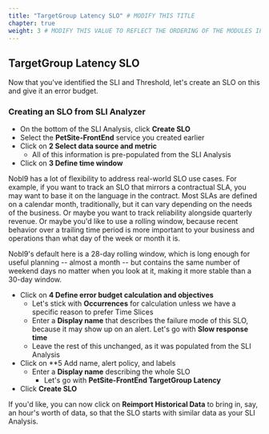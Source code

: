 ```yaml
---
title: "TargetGroup Latency SLO" # MODIFY THIS TITLE
chapter: true
weight: 3 # MODIFY THIS VALUE TO REFLECT THE ORDERING OF THE MODULES IF APPLICABLE
---
```


## TargetGroup Latency SLO
Now that you've identified the SLI and Threshold, let's create an SLO on this and give it an error budget.

### Creating an SLO from SLI Analyzer
- On the bottom of the SLI Analysis, click **Create SLO**
- Select the **PetSite-FrontEnd** service you created earlier
- Click on **2 Select data source and metric**
  - All of this information is pre-populated from the SLI Analysis
- Click on **3 Define time window**

Nobl9 has a lot of flexibility to address real-world SLO use cases. For example, if you want to track an SLO that
mirrors a contractual SLA, you may want to base it on the language in the contract. Most SLAs are defined on a
calendar month, traditionally, but it can vary depending on the needs of the business. Or maybe you want to track
reliability alongside quarterly revenue. Or maybe you'd like to use a rolling window, because recent behavior over a
trailing time period is more important to your business and operations than what day of the week or month it is.

Nobl9's default here is a 28-day rolling window, which is long enough for useful planning -- almost a month -- but
contains the same number of weekend days no matter when you look at it, making it more stable than a 30-day window.

- Click on **4 Define error budget calculation and objectives**
  - Let's stick with **Occurrences** for calculation unless we have a specific reason to prefer Time Slices
  - Enter a **Display name** that describes the failure mode of this SLO, because it may show up on an alert. Let's go
with **Slow response time**
  - Leave the rest of this unchanged, as it was populated from the SLI Analysis
- Click on **5 Add name, alert policy, and labels
  - Enter a **Display name** describing the whole SLO
    - Let's go with **PetSite-FrontEnd TargetGroup Latency**
- Click **Create SLO**

If you'd like, you can now click on **Reimport Historical Data** to bring in, say, an hour's worth of data, so that the
SLO starts with similar data as your SLI Analysis.